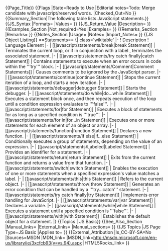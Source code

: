 {{Page_Title}}
{{Flags
|State=Ready to Use
|Editorial notes=Todo: Merge candidate with javascript/reserved words.
|Checked_Out=No
}}
{{Summary_Section|The following table lists JavaScript statements.}}
{{JS_Syntax
|Formats=
|Values=
}}
{{JS_Return_Value
|Description=
}}
{{Examples_Section
|Not_required=Yes
|Examples=
}}
{{Remarks_Section
|Remarks=
}}
{{Notes_Section
|Usage=
|Notes=
|Import_Notes=
}}
{{JS Object Listing}}
==Statements==
{| class='wikitable'
|-
! Description
! Language Element
|-
| [[javascript/statements/break|break Statement]]
| Terminates the current loop, or if in conjunction with a label , terminates the associated statement.
|-
| [[javascript/statements/try catch finally|catch Statement]]
| Contains statements to execute when an error occurs in code within the '''try''' block.
|-
| [[javascript/statements/Comment|Comment Statements]]
| Causes comments to be ignored by the JavaScript parser.
|-
| [[javascript/statements/continue|continue Statement]]
| Stops the current iteration of a loop, and starts a new iteration.
|-
| [[javascript/statements/debugger|debugger Statement]]
| Starts the debugger.
|-
| [[javascript/statements/do while|do...while Statement]]
| Executes a statement block once, and then repeats execution of the loop until a condition expression evaluates to '''false'''.
|-
| [[javascript/statements/for|for Statement]]
| Executes a block of statements for as long as a specified condition is '''true'''.
|-
| [[javascript/statements/for in|for...in Statement]]
| Executes one or more statements for each element of an object or array.
|-
| [[javascript/statements/function|function Statement]]
| Declares a new function.
|-
| [[javascript/statements/if else|if...else Statement]]
| Conditionally executes a group of statements, depending on the value of an expression.
|-
| [[javascript/statements/Labeled|Labeled Statement]]
| Provides an identifier for a statement.
|-
| [[javascript/statements/return|return Statement]]
| Exits from the current function and returns a value from that function.
|-
| [[javascript/statements/switch|switch Statement]]
| Enables the execution of one or more statements when a specified expression's value matches a label.
|-
| [[javascript/statements/this|this Statement]]
| Refers to the current object.
|-
| [[javascript/statements/throw|throw Statement]]
| Generates an error condition that can be handled by a '''try...catch''' statement.
|-
| [[javascript/statements/try catch finally|try Statement]]
| Implements error handling for JavaScript.
|-
| [[javascript/statements/var|var Statement]]
| Declares a variable.
|-
| [[javascript/statements/while|while Statement]]
| Executes a statement until a specified condition is '''false'''.
|-
| [[javascript/statements/with|with Statement]]
| Establishes the default object for a statement.
|}
{{Topics | JS Basic}}
{{See_Also_Section
|Manual_links=
|External_links=
|Manual_sections=
}}
{{JS Topics
|JS Page Type=JS Basic
|Applies to=
}}
{{External_Attribution
|Is_CC-BY-SA=No
|Sources=MSDN
|MDN_link=
|MSDN_link=http://msdn.microsoft.com/en-us/library/ie/3xcfcb93(v=vs.94).aspx
|HTML5Rocks_link=
}}